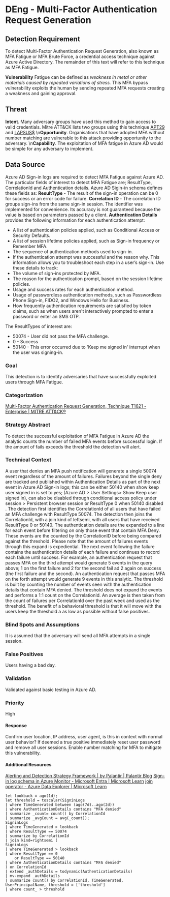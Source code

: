 # DEng - Multi-Factor Authentication Request Generation

## Detection Requirement

To detect Multi-Factor Authentication Request Generation, also known as MFA Fatigue or MFA Brute Force, a credential access technique against Azure Active Directory. The remainder of this text will refer to this technique as MFA Fatigue.

**Vulnerability**
Fatigue can be defined as *weakness in metal or other materials caused by repeated variations of stress.* This MFA bypass vulnerability exploits the human by sending repeated MFA requests creating a weakness and gaining approval.

## Threat
**Intent**. Many adversary groups have used this method to gain access to valid credentials. Mitre ATT&CK lists two groups using this technique [APT29](https://attack.mitre.org/groups/G0016) and [LAPSUS$](https://attack.mitre.org/groups/G1004)
\n**Opportunity**. Organisations that have adopted MFA without number matching are vulnerable to this attack providing opportunity to the adversary. 
\n**Capability**. The exploitation of MFA fatigue in Azure AD would be simple for any adversary to implement.

## Data Source
Azure AD Sign-in logs are required to detect MFA Fatigue against Azure AD. The particular fields of interest to detect MFA Fatigue are; ResultType, CorrelationId and Authentication details. Azure AD Sigin-in schema defines these fields as:
**ResultType** - The result of the sign-in operation can be 0 for success or an error code for failure.
**Correlation ID** - The correlation ID groups sign-ins from the same sign-in session. The identifier was implemented for convenience. Its accuracy is not guaranteed because the value is based on parameters passed by a client.
**Authentication Details** provides the following information for each authentication attempt:
- A list of authentication policies applied, such as Conditional Access or Security Defaults.
- A list of session lifetime policies applied, such as Sign-in frequency or Remember MFA.
- The sequence of authentication methods used to sign-in.
- If the authentication attempt was successful and the reason why.
This information allows you to troubleshoot each step in a user’s sign-in. Use these details to track:
- The volume of sign-ins protected by MFA.
- The reason for the authentication prompt, based on the session lifetime policies.
- Usage and success rates for each authentication method.
- Usage of passwordless authentication methods, such as Passwordless Phone Sign-in, FIDO2, and Windows Hello for Business.
- How frequently authentication requirements are satisfied by token claims, such as when users aren't interactively prompted to enter a password or enter an SMS OTP.

The ResultTypes of interest are:
- 50074 - User did not pass the MFA challenge.
- 0 - Success
- 50140 - This error occurred due to 'Keep me signed in' interrupt when the user was signing-in.

### Goal
This detection is to identify adversaries that have successfully exploited users through MFA Fatigue. 
### Categorization
[Multi-Factor Authentication Request Generation, Technique T1621 - Enterprise | MITRE ATT&CK®](https://attack.mitre.org/techniques/T1621/)
### Strategy Abstract
To detect the successful exploitation of MFA Fatigue in Azure AD the analytic counts the number of failed MFA events before successful login. If the amount of fails exceeds the threshold the detection will alert. 
### Technical Context
A user that denies an MFA push notification will generate a single 50074 event regardless of the amount of failures. Failures beyond the single deny are tracked and published within Authentication Details as part of the next event in Azure AD Sign-in logs; this can be either 50140 when show keep user signed in is set to yes; (Azure AD > User Settings> Show Keep user signed in), can also be disabled through conditional access policy under session > Persistent browser session or ResultType 0 when 50140 disabled . 
The detection first identifies the CorrelationId of all users that have failed an MFA challenge with ResultType 50074. The detection then joins the CorrelationId, with a join kind of leftsemi, with all users that have received ResultType 0 or 50140. 
The authentication details are the expanded to a line for each event before filtering on only those event that contain MFA Deny. These events are the counted by the CorrelationID before being compared against the threshold. 
Please note that the amount of failures events through this expand is expediential. The next event following the failure contains the authentication details of each failure and continues to record each failure until success. For example, an authentication request that passes MFA on the third attempt would generate 5 events in the query above; 1 on the first failure and 2 for the second fail ad 2 again on success (the first failure and the second). An authentication request that passes MFA on the forth attempt would generate 9 events in this analytic.
The threshold is built by counting the number of events seen with the authentication details that contain MFA denied. The threshold does not expand the events and performs a 1:1 count on the CorrelationId. An average is then taken from the count of failures per CorrelationId over the past  week and used as the threshold. The benefit of a behavioral threshold is that it will move with the users keep the threshold a as low as possible without false positives.
### Blind Spots and Assumptions
It is assumed that the adversary will send all MFA attempts in a single session. 
### False Positives
Users having a bad day.
### Validation
Validated against basic testing in Azure AD.
### Priority
High
#### Response
Confirm user location, IP address, user agent, is this in context with normal user behavior? If deemed a true positive immediately reset user password and remove all user sessions. Enable number matching for MFA to mitigate this vulnerability.
#### Additional Resources
[Alerting and Detection Strategy Framework | by Palantir | Palantir Blog](https://blog.palantir.com/alerting-and-detection-strategy-framework-52dc33722df2)
[Sign-in log schema in Azure Monitor - Microsoft Entra | Microsoft Learn](https://learn.microsoft.com/en-us/azure/active-directory/reports-monitoring/reference-azure-monitor-sign-ins-log-schema)
[join operator - Azure Data Explorer | Microsoft Learn](https://learn.microsoft.com/en-us/azure/data-explorer/kusto/query/joinoperator?pivots=azuredataexplorer)

~~~kql
let lookback = ago(1d);
let threshold = toscalar(SigninLogs
| where TimeGenerated between (ago(7d)..ago(2d))
| where AuthenticationDetails contains "MFA denied"
| summarize _count= count() by CorrelationId
| summarize _avgCount = avg(_count));
SigninLogs
| where TimeGenerated > lookback
| where ResultType == 50074
| summarize by CorrelationId
| join kind=rightsemi ( 
SigninLogs
| where TimeGenerated > lookback
| where ResultType == 0
    or ResultType == 50140
| where AuthenticationDetails contains "MFA denied"
) on CorrelationId
| extend _authDetails = todynamic(AuthenticationDetails)
| mv-expand _authDetails
| summarize count() by CorrelationId, TimeGenerated, UserPrincipalName, threshold = ['threshold']
| where count_ > threshold
~~~
